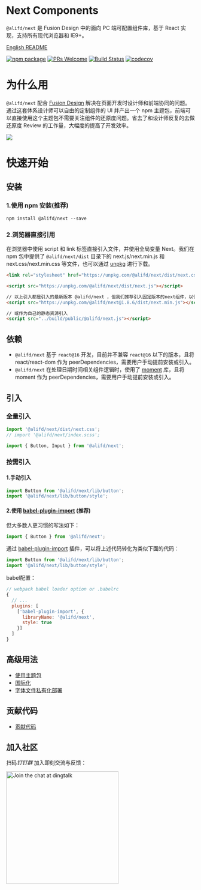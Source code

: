 # Next Components

`@alifd/next` 是 Fusion Design 中的面向 PC 端可配置组件库，基于 React 实现，支持所有现代浏览器和 IE9+。

[English README](./README.md)

[![npm package](https://img.shields.io/npm/v/@alifd/next.svg?style=flat-square)](https://www.npmjs.org/package/@alifd/next)
[![PRs Welcome](https://img.shields.io/badge/PRs-welcome-brightgreen.svg?style=flat-square)](http://makeapullrequest.com)
[![Build Status](https://travis-ci.com/alibaba-fusion/next.svg?token=KAYresHL1UPaaLzUYyx6&branch=master)](https://travis-ci.com/alibaba-fusion/next)
[![codecov](https://codecov.io/gh/alibaba-fusion/next/branch/master/graph/badge.svg?token=FSufKVDhmT)](https://codecov.io/gh/alibaba-fusion/next)

# 为什么用

`@alifd/next` 配合 [Fusion Design](https://fusion.design) 解决在页面开发时设计师和前端协同的问题。通过这套体系设计师可以自由的定制组件的 UI 并产出一个 npm 主题包，前端可以直接使用这个主题包不需要关注组件的还原度问题。省去了和设计师反复的去做还原度 Review 的工作量，大幅度的提高了开发效率。

![](https://img.alicdn.com/tfs/TB1MDP6GSzqK1RjSZFpXXakSXXa-1278-458.png)

# 快速开始

## 安装

### 1.使用 npm 安装(推荐)

```
npm install @alifd/next --save
```

### 2.浏览器直接引用

在浏览器中使用 script 和 link 标签直接引入文件，并使用全局变量 Next。我们在 npm 包中提供了 `@alifd/next/dist` 目录下的 next.js/next.min.js 和 next.css/next.min.css 等文件，也可以通过 [unpkg](https://unpkg.com/@alifd/next/dist/) 进行下载。

``` html
<link rel="stylesheet" href="https://unpkg.com/@alifd/next/dist/next.css">

<script src="https://unpkg.com/@alifd/next/dist/next.js"></script>

// 以上引入都是引入的最新版本 @alifd/next ，但我们推荐引入固定版本的next组件，以保证代码稳定
<script src="https://unpkg.com/@alifd/next@1.8.6/dist/next.min.js"></script>

// 或作为自己的静态资源引入
<script src="../build/public/@alifd/next.js"></script>
```

## 依赖

* `@alifd/next` 基于 `react@16` 开发，目前并不兼容 `react@16` 以下的版本，且将 react/react-dom 作为 peerDependencies，需要用户手动提前安装或引入。
* `@alifd/next` 在处理日期时间相关组件逻辑时，使用了 [moment](https://github.com/moment/moment) 库，且将 moment 作为 peerDependencies，需要用户手动提前安装或引入。

## 引入

### 全量引入


``` js
import '@alifd/next/dist/next.css';
// import '@alifd/next/index.scss';

import { Button, Input } from '@alifd/next';
```

### 按需引入


#### 1.手动引入

``` js
import Button from '@alifd/next/lib/button';
import '@alifd/next/lib/button/style';
```

#### 2.使用 [babel-plugin-import](https://github.com/ant-design/babel-plugin-import) (推荐)

但大多数人更习惯的写法如下：

``` js
import { Button } from '@alifd/next';
```

通过 [babel-plugin-import](https://github.com/ant-design/babel-plugin-import) 插件，可以将上述代码转化为类似下面的代码：

``` js
import Button from '@alifd/next/lib/button';
import '@alifd/next/lib/button/style';
```

babel配置：
``` js
// webpack babel loader option or .babelrc
{
  // ...
  plugins: [
    ['babel-plugin-import', {
      libraryName: '@alifd/next',
      style: true
    }]
  ]
}
```



## 高级用法
-   [使用主题包](./site/zh-cn/theme.md)
-   [国际化](./site/zh-cn/i18n.md)
-   [字体文件私有化部署](./site/zh-cn/font-deploy.md)

## 贡献代码
-   [贡献代码](./site/zh-cn/contributing.md)

## 加入社区

扫码*钉钉群* 加入即刻交流与反馈：

<img alt="Join the chat at dingtalk" src="https://img.alicdn.com/tfs/TB1iH9unxnaK1RjSZFtXXbC2VXa-1125-1485.jpg" width="300">
